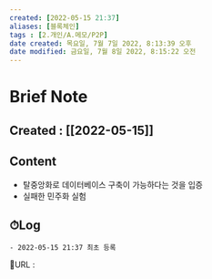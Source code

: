 ```yaml
---
created: [2022-05-15 21:37]
aliases: [블록체인]
tags : [2.개인/A.메모/P2P]
date created: 목요일, 7월 7일 2022, 8:13:39 오후
date modified: 금요일, 7월 8일 2022, 8:15:22 오전
---
```


# Brief Note
## Created : [[2022-05-15]]
## Content
- 탈중앙화로 데이터베이스 구축이 가능하다는 것을 입증
- 실패한 민주화 실험

## ⏱Log
	- 2022-05-15 21:37 최초 등록


📙URL :